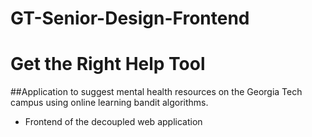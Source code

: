 # GT-Senior-Design-Frontend
# Get the Right Help Tool
##Application to suggest mental health resources on the Georgia Tech campus using online learning bandit algorithms.

* Frontend of the decoupled web application
